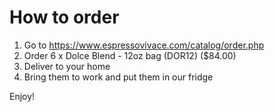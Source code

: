 # How to order

1. Go to <https://www.espressovivace.com/catalog/order.php>
2. Order 6 x Dolce Blend - 12oz bag (DOR12) ($84.00)
3. Deliver to your home
4. Bring them to work and put them in our fridge

Enjoy!





